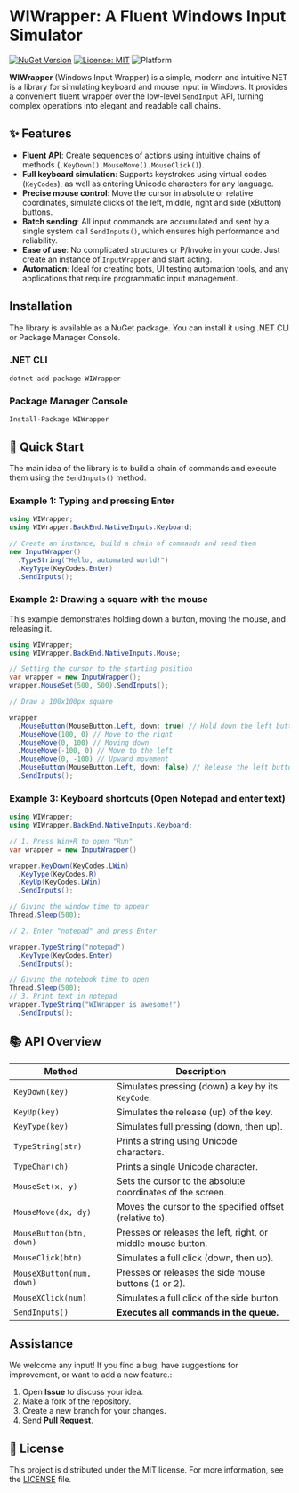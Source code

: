 # WIWrapper: A Fluent Windows Input Simulator

[![NuGet Version](https://img.shields.io/nuget/v/WIWrapper.svg?style=for-the-badge)](https://www.nuget.org/packages/WIWrapper/)
[![License: MIT](https://img.shields.io/badge/License-MIT-yellow.svg?style=for-the-badge)](https://opensource.org/licenses/MIT)
![Platform](https://img.shields.io/badge/platform-windows-blue.svg?style=for-the-badge)

**WIWrapper** (Windows Input Wrapper) is a simple, modern and intuitive.NET is a library for simulating keyboard and mouse input in Windows. It provides a convenient fluent wrapper over the low-level `SendInput` API, turning complex operations into elegant and readable call chains.

## ✨ Features

- **Fluent API**: Create sequences of actions using intuitive chains of methods (`.KeyDown().MouseMove().MouseClick()`).
- **Full keyboard simulation**: Supports keystrokes using virtual codes (`KeyCodes`), as well as entering Unicode characters for any language.
- **Precise mouse control**: Move the cursor in absolute or relative coordinates, simulate clicks of the left, middle, right and side (xButton) buttons.
- **Batch sending**: All input commands are accumulated and sent by a single system call `SendInputs()`, which ensures high performance and reliability.
- **Ease of use**: No complicated structures or P/Invoke in your code. Just create an instance of `InputWrapper` and start acting.
- **Automation**: Ideal for creating bots, UI testing automation tools, and any applications that require programmatic input management.

## Installation

The library is available as a NuGet package. You can install it using .NET CLI or Package Manager Console.

### .NET CLI

```shell
dotnet add package WIWrapper
```

### Package Manager Console

```shell
Install-Package WIWrapper
```

## 🎯 Quick Start

The main idea of the library is to build a chain of commands and execute them using the `SendInputs()` method.

### Example 1: Typing and pressing Enter

```cs
using WIWrapper;
using WIWrapper.BackEnd.NativeInputs.Keyboard;

// Create an instance, build a chain of commands and send them
new InputWrapper()
  .TypeString("Hello, automated world!")
  .KeyType(KeyCodes.Enter)
  .SendInputs();
```

### Example 2: Drawing a square with the mouse

This example demonstrates holding down a button, moving the mouse, and releasing it.

```cs
using WIWrapper;
using WIWrapper.BackEnd.NativeInputs.Mouse;

// Setting the cursor to the starting position
var wrapper = new InputWrapper();
wrapper.MouseSet(500, 500).SendInputs();

// Draw a 100x100px square

wrapper
  .MouseButton(MouseButton.Left, down: true) // Hold down the left button
  .MouseMove(100, 0) // Move to the right
  .MouseMove(0, 100) // Moving down
  .MouseMove(-100, 0) // Move to the left
  .MouseMove(0, -100) // Upward movement
  .MouseButton(MouseButton.Left, down: false) // Release the left button
  .SendInputs();
```

### Example 3: Keyboard shortcuts (Open Notepad and enter text)

```cs
using WIWrapper;
using WIWrapper.BackEnd.NativeInputs.Keyboard;

// 1. Press Win+R to open "Run"
var wrapper = new InputWrapper()

wrapper.KeyDown(KeyCodes.LWin)
  .KeyType(KeyCodes.R)
  .KeyUp(KeyCodes.LWin)
  .SendInputs();

// Giving the window time to appear
Thread.Sleep(500);

// 2. Enter "notepad" and press Enter

wrapper.TypeString("notepad")
  .KeyType(KeyCodes.Enter)
  .SendInputs();

// Giving the notebook time to open
Thread.Sleep(500);
// 3. Print text in notepad
wrapper.TypeString("WIWrapper is awesome!")
  .SendInputs();
```

## 📚 API Overview

| Method                    | Description                                                  |
| ------------------------- | ------------------------------------------------------------ |
| `KeyDown(key)`            | Simulates pressing (down) a key by its `KeyCode`.            |
| `KeyUp(key)`              | Simulates the release (up) of the key.                       |
| `KeyType(key)`            | Simulates full pressing (down, then up).                     |
| `TypeString(str)`         | Prints a string using Unicode characters.                    |
| `TypeChar(ch)`            | Prints a single Unicode character.                           |
| `MouseSet(x, y)`          | Sets the cursor to the absolute coordinates of the screen.   |
| `MouseMove(dx, dy)`       | Moves the cursor to the specified offset (relative to).      |
| `MouseButton(btn, down)`  | Presses or releases the left, right, or middle mouse button. |
| `MouseClick(btn)`         | Simulates a full click (down, then up).                      |
| `MouseXButton(num, down)` | Presses or releases the side mouse buttons (1 or 2).         |
| `MouseXClick(num)`        | Simulates a full click of the side button.                   |
| `SendInputs()`            | **Executes all commands in the queue.**                      |

## Assistance

We welcome any input! If you find a bug, have suggestions for improvement, or want to add a new feature.:

1. Open **Issue** to discuss your idea.
1. Make a fork of the repository.
1. Create a new branch for your changes.
1. Send **Pull Request**.

## 📜 License

This project is distributed under the MIT license. For more information, see the [LICENSE](LICENSE) file.
